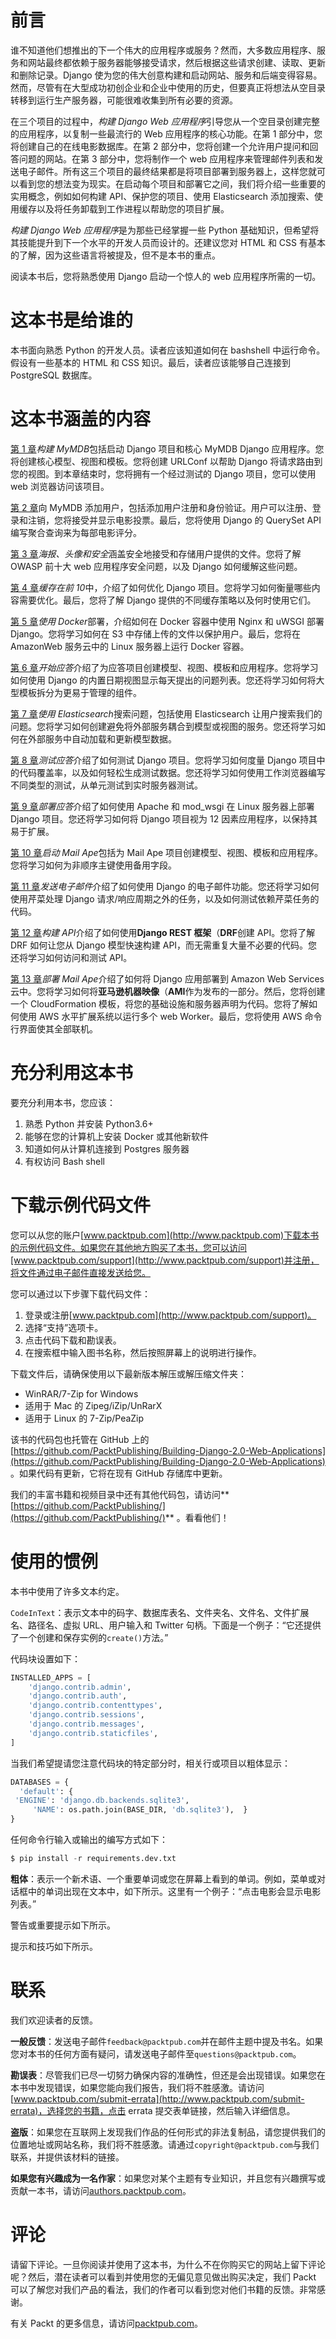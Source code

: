 # 前言

谁不知道他们想推出的下一个伟大的应用程序或服务？然而，大多数应用程序、服务和网站最终都依赖于服务器能够接受请求，然后根据这些请求创建、读取、更新和删除记录。Django 使为您的伟大创意构建和启动网站、服务和后端变得容易。然而，尽管有在大型成功初创企业和企业中使用的历史，但要真正将想法从空目录转移到运行生产服务器，可能很难收集到所有必要的资源。

在三个项目的过程中，*构建 Django Web 应用程序*引导您从一个空目录创建完整的应用程序，以复制一些最流行的 Web 应用程序的核心功能。在第 1 部分中，您将创建自己的在线电影数据库。在第 2 部分中，您将创建一个允许用户提问和回答问题的网站。在第 3 部分中，您将制作一个 web 应用程序来管理邮件列表和发送电子邮件。所有这三个项目的最终结果都是将项目部署到服务器上，这样您就可以看到您的想法变为现实。在启动每个项目和部署它之间，我们将介绍一些重要的实用概念，例如如何构建 API、保护您的项目、使用 Elasticsearch 添加搜索、使用缓存以及将任务卸载到工作进程以帮助您的项目扩展。

*构建 Django Web 应用程序*是为那些已经掌握一些 Python 基础知识，但希望将其技能提升到下一个水平的开发人员而设计的。还建议您对 HTML 和 CSS 有基本的了解，因为这些语言将被提及，但不是本书的重点。

阅读本书后，您将熟悉使用 Django 启动一个惊人的 web 应用程序所需的一切。

# 这本书是给谁的

本书面向熟悉 Python 的开发人员。读者应该知道如何在 bashshell 中运行命令。假设有一些基本的 HTML 和 CSS 知识。最后，读者应该能够自己连接到 PostgreSQL 数据库。

# 这本书涵盖的内容

[第 1 章](01.html)*构建 MyMDB*包括启动 Django 项目和核心 MyMDB Django 应用程序。您将创建核心模型、视图和模板。您将创建 URLConf 以帮助 Django 将请求路由到您的视图。到本章结束时，您将拥有一个经过测试的 Django 项目，您可以使用 web 浏览器访问该项目。

[第 2 章](02.html)向 MyMDB 添加用户，包括添加用户注册和身份验证。用户可以注册、登录和注销，您将接受并显示电影投票。最后，您将使用 Django 的 QuerySet API 编写聚合查询来为每部电影评分。

[第 3 章](03.html)*海报、头像和安全*涵盖安全地接受和存储用户提供的文件。您将了解 OWASP 前十大 web 应用程序安全问题，以及 Django 如何缓解这些问题。

[第 4 章](04.html)*缓存在前 10*中，介绍了如何优化 Django 项目。您将学习如何衡量哪些内容需要优化。最后，您将了解 Django 提供的不同缓存策略以及何时使用它们。

[第 5 章](05.html)*使用 Docker*部署，介绍如何在 Docker 容器中使用 Nginx 和 uWSGI 部署 Django。您将学习如何在 S3 中存储上传的文件以保护用户。最后，您将在 AmazonWeb 服务云中的 Linux 服务器上运行 Docker 容器。

[第 6 章](06.html)*开始应答*介绍了为应答项目创建模型、视图、模板和应用程序。您将学习如何使用 Django 的内置日期视图显示每天提出的问题列表。您还将学习如何将大型模板拆分为更易于管理的组件。

[第 7 章](07.html)*使用 Elasticsearch*搜索问题，包括使用 Elasticsearch 让用户搜索我们的问题。您将学习如何创建避免将外部服务耦合到模型或视图的服务。您还将学习如何在外部服务中自动加载和更新模型数据。

[第 8 章](08.html)*测试应答*介绍了如何测试 Django 项目。您将学习如何度量 Django 项目中的代码覆盖率，以及如何轻松生成测试数据。您还将学习如何使用工作浏览器编写不同类型的测试，从单元测试到实时服务器测试。

[第 9 章](09.html)*部署应答*介绍了如何使用 Apache 和 mod_wsgi 在 Linux 服务器上部署 Django 项目。您还将学习如何将 Django 项目视为 12 因素应用程序，以保持其易于扩展。

[第 10 章](10.html)*启动 Mail Ape*包括为 Mail Ape 项目创建模型、视图、模板和应用程序。您将学习如何为非顺序主键使用备用字段。

[第 11 章](11.html)*发送电子邮件*介绍了如何使用 Django 的电子邮件功能。您还将学习如何使用芹菜处理 Django 请求/响应周期之外的任务，以及如何测试依赖芹菜任务的代码。

[第 12 章](12.html)*构建 API*介绍了如何使用**Django REST 框架**（**DRF**创建 API。您将了解 DRF 如何让您从 Django 模型快速构建 API，而无需重复大量不必要的代码。您还将学习如何访问和测试 API。

[第 13 章](13.html)*部署 Mail Ape*介绍了如何将 Django 应用部署到 Amazon Web Services 云中。您将学习如何将**亚马逊机器映像**（**AMI**作为发布的一部分。然后，您将创建一个 CloudFormation 模板，将您的基础设施和服务器声明为代码。您将了解如何使用 AWS 水平扩展系统以运行多个 web Worker。最后，您将使用 AWS 命令行界面使其全部联机。

# 充分利用这本书

要充分利用本书，您应该：

1.  熟悉 Python 并安装 Python3.6+
2.  能够在您的计算机上安装 Docker 或其他新软件
3.  知道如何从计算机连接到 Postgres 服务器
4.  有权访问 Bash shell

# 下载示例代码文件

您可以从您的账户[www.packtpub.com](http://www.packtpub.com)下载本书的示例代码文件。如果您在其他地方购买了本书，您可以访问[www.packtpub.com/support](http://www.packtpub.com/support)并注册，将文件通过电子邮件直接发送给您。

您可以通过以下步骤下载代码文件：

1.  登录或注册[www.packtpub.com](http://www.packtpub.com/support)。
2.  选择“支持”选项卡。
3.  点击代码下载和勘误表。
4.  在搜索框中输入图书名称，然后按照屏幕上的说明进行操作。

下载文件后，请确保使用以下最新版本解压或解压缩文件夹：

*   WinRAR/7-Zip for Windows
*   适用于 Mac 的 Zipeg/iZip/UnRarX
*   适用于 Linux 的 7-Zip/PeaZip

该书的代码包也托管在 GitHub 上的[https://github.com/PacktPublishing/Building-Django-2.0-Web-Applications](https://github.com/PacktPublishing/Building-Django-2.0-Web-Applications) 。如果代码有更新，它将在现有 GitHub 存储库中更新。

我们的丰富书籍和视频目录中还有其他代码包，请访问**[https://github.com/PacktPublishing/](https://github.com/PacktPublishing/)** 。看看他们！

# 使用的惯例

本书中使用了许多文本约定。

`CodeInText`：表示文本中的码字、数据库表名、文件夹名、文件名、文件扩展名、路径名、虚拟 URL、用户输入和 Twitter 句柄。下面是一个例子：“它还提供了一个创建和保存实例的`create()`方法。”

代码块设置如下：

```py
INSTALLED_APPS = [
    'django.contrib.admin',
    'django.contrib.auth',
    'django.contrib.contenttypes',
    'django.contrib.sessions',
    'django.contrib.messages',
    'django.contrib.staticfiles',
]
```

当我们希望提请您注意代码块的特定部分时，相关行或项目以粗体显示：

```py
DATABASES = {
  'default': {
 'ENGINE': 'django.db.backends.sqlite3',
     'NAME': os.path.join(BASE_DIR, 'db.sqlite3'),  }
}
```

任何命令行输入或输出的编写方式如下：

```py
$ pip install -r requirements.dev.txt
```

**粗体**：表示一个新术语、一个重要单词或您在屏幕上看到的单词。例如，菜单或对话框中的单词出现在文本中，如下所示。这里有一个例子：“点击电影会显示电影列表。”

警告或重要提示如下所示。

提示和技巧如下所示。

# 联系

我们欢迎读者的反馈。

**一般反馈**：发送电子邮件`feedback@packtpub.com`并在邮件主题中提及书名。如果您对本书的任何方面有疑问，请发送电子邮件至`questions@packtpub.com`。

**勘误表**：尽管我们已尽一切努力确保内容的准确性，但还是会出现错误。如果您在本书中发现错误，如果您能向我们报告，我们将不胜感激。请访问[www.packtpub.com/submit-errata](http://www.packtpub.com/submit-errata)，选择您的书籍，点击 errata 提交表单链接，然后输入详细信息。

**盗版**：如果您在互联网上发现我们作品的任何形式的非法复制品，请您提供我们的位置地址或网站名称，我们将不胜感激。请通过`copyright@packtpub.com`与我们联系，并提供该材料的链接。

**如果您有兴趣成为一名作家**：如果您对某个主题有专业知识，并且您有兴趣撰写或贡献一本书，请访问[authors.packtpub.com](http://authors.packtpub.com/)。

# 评论

请留下评论。一旦你阅读并使用了这本书，为什么不在你购买它的网站上留下评论呢？然后，潜在读者可以看到并使用您的无偏见意见做出购买决定，我们 Packt 可以了解您对我们产品的看法，我们的作者可以看到您对他们书籍的反馈。非常感谢。

有关 Packt 的更多信息，请访问[packtpub.com](https://www.packtpub.com/)。